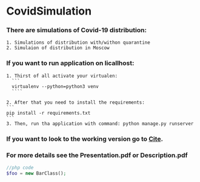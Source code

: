 # CovidSimulation
 ### There are simulations of Covid-19 distribution:
    1. Simulations of distribution with/withon quarantine
    2. Simulaion of distribution in Moscow
### If you want to run application on licallhost:
    1. Thirst of all activate your virtualen: 
      ```
      virtualenv --python=python3 venv
      ````
      
    2. After that you need to install the requirements:
    ```
    pip install -r requirements.txt
    ```
    3. Then, run tha application with command: python manage.py runserver
###  If you want to look to the working version go to [Cite](https://covid-simulation.herokuapp.com "Cite"). 
### For more details see the Presentation.pdf or Description.pdf
```php
//php code 
$foo = new BarClass();
```
